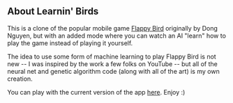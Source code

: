 ## About Learnin' Birds

This is a clone of the popular mobile game [Flappy Bird](https://flappybird.io/) originally by Dong Nguyen, but with an added mode where you can watch an AI "learn" how to play the game instead of playing it yourself.

The idea to use some form of machine learning to play Flappy Bird is not new -- I was inspired by the work a few folks on YouTube -- but all of the neural net and genetic algorithm code (along with all of the art) is my own creation.

You can play with the current version of the app [here](https://learnin-birds.herokuapp.com/). Enjoy :)
